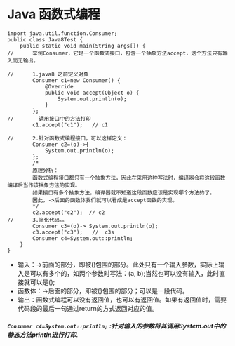 # Java  函数式编程

```
import java.util.function.Consumer;
public class Java8Test {
    public static void main(String args[]) {
//      举例Consumer，它是一个函数式接口，包含一个抽象方法accept，这个方法只有输入而无输出。

//      1.java8 之前定义对象
        Consumer c1=new Consumer() {
            @Override
            public void accept(Object o) {
                System.out.println(o);
            }
        };
//        调用接口中的方法打印
        c1.accept("c1");   // c1
        
//      2.针对函数式编程接口，可以这样定义：
        Consumer c2=(o)->{
            System.out.println(o);
        };
        /*
        原理分析：
        函数式编程接口都只有一个抽象方法，因此在采用这种写法时，编译器会将这段函数编译后当作该抽象方法的实现。
        如果接口有多个抽象方法，编译器就不知道这段函数应该是实现哪个方法的了。
        因此，->后面的函数体我们就可以看成是accept函数的实现。
        */
        c2.accept("c2");  // c2
//      3.简化代码。。
        Consumer c3=(o)-> System.out.println(o);
        c3.accept("c3");   //  c3s
        Consumer c4=System.out::println;
    }
}
```

* 输入：->前面的部分，即被()包围的部分。此处只有一个输入参数，实际上输入是可以有多个的，如两个参数时写法：(a, b);当然也可以没有输入，此时直接就可以是();
* 函数体：->后面的部分，即被{}包围的部分；可以是一段代码。
* 输出：函数式编程可以没有返回值，也可以有返回值。如果有返回值时，需要代码段的最后一句通过return的方式返回对应的值。

#####  `Consumer c4=System.out::println;`    :针对输入的参数将其调用System.out中的静态方法println进行打印.




